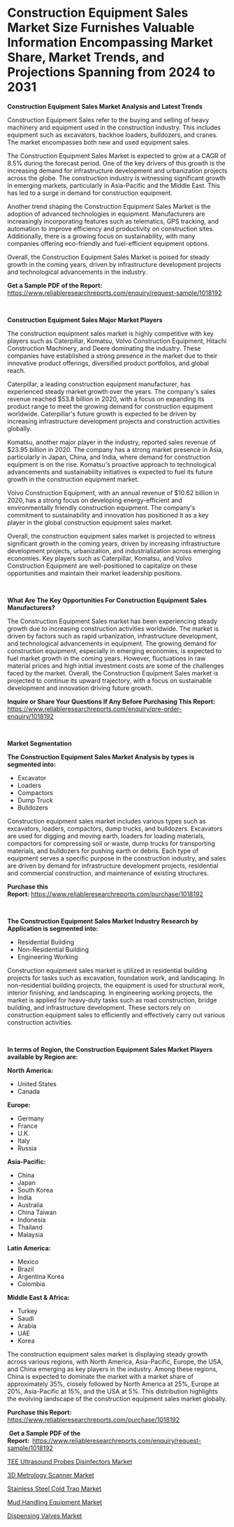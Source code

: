<p><h1>Construction Equipment Sales Market Size Furnishes Valuable Information Encompassing Market Share, Market Trends, and Projections Spanning from 2024 to 2031</h1></p><p><strong>Construction Equipment Sales Market Analysis and Latest Trends</strong></p>
<p><p>Construction Equipment Sales refer to the buying and selling of heavy machinery and equipment used in the construction industry. This includes equipment such as excavators, backhoe loaders, bulldozers, and cranes. The market encompasses both new and used equipment sales.</p><p>The Construction Equipment Sales Market is expected to grow at a CAGR of 8.5% during the forecast period. One of the key drivers of this growth is the increasing demand for infrastructure development and urbanization projects across the globe. The construction industry is witnessing significant growth in emerging markets, particularly in Asia-Pacific and the Middle East. This has led to a surge in demand for construction equipment.</p><p>Another trend shaping the Construction Equipment Sales Market is the adoption of advanced technologies in equipment. Manufacturers are increasingly incorporating features such as telematics, GPS tracking, and automation to improve efficiency and productivity on construction sites. Additionally, there is a growing focus on sustainability, with many companies offering eco-friendly and fuel-efficient equipment options.</p><p>Overall, the Construction Equipment Sales Market is poised for steady growth in the coming years, driven by infrastructure development projects and technological advancements in the industry.</p></p>
<p><strong>Get a Sample PDF of the Report:&nbsp;</strong> <a href="https://www.reliableresearchreports.com/enquiry/request-sample/1018192">https://www.reliableresearchreports.com/enquiry/request-sample/1018192</a></p>
<p>&nbsp;</p>
<p><strong>Construction Equipment Sales Major Market Players</strong></p>
<p><p>The construction equipment sales market is highly competitive with key players such as Caterpillar, Komatsu, Volvo Construction Equipment, Hitachi Construction Machinery, and Deere dominating the industry. These companies have established a strong presence in the market due to their innovative product offerings, diversified product portfolios, and global reach.</p><p>Caterpillar, a leading construction equipment manufacturer, has experienced steady market growth over the years. The company's sales revenue reached $53.8 billion in 2020, with a focus on expanding its product range to meet the growing demand for construction equipment worldwide. Caterpillar's future growth is expected to be driven by increasing infrastructure development projects and construction activities globally.</p><p>Komatsu, another major player in the industry, reported sales revenue of $23.95 billion in 2020. The company has a strong market presence in Asia, particularly in Japan, China, and India, where demand for construction equipment is on the rise. Komatsu's proactive approach to technological advancements and sustainability initiatives is expected to fuel its future growth in the construction equipment market.</p><p>Volvo Construction Equipment, with an annual revenue of $10.62 billion in 2020, has a strong focus on developing energy-efficient and environmentally friendly construction equipment. The company's commitment to sustainability and innovation has positioned it as a key player in the global construction equipment sales market.</p><p>Overall, the construction equipment sales market is projected to witness significant growth in the coming years, driven by increasing infrastructure development projects, urbanization, and industrialization across emerging economies. Key players such as Caterpillar, Komatsu, and Volvo Construction Equipment are well-positioned to capitalize on these opportunities and maintain their market leadership positions.</p></p>
<p>&nbsp;</p>
<p><strong>What Are The Key Opportunities For Construction Equipment Sales Manufacturers?</strong></p>
<p><p>The Construction Equipment Sales market has been experiencing steady growth due to increasing construction activities worldwide. The market is driven by factors such as rapid urbanization, infrastructure development, and technological advancements in equipment. The growing demand for construction equipment, especially in emerging economies, is expected to fuel market growth in the coming years. However, fluctuations in raw material prices and high initial investment costs are some of the challenges faced by the market. Overall, the Construction Equipment Sales market is projected to continue its upward trajectory, with a focus on sustainable development and innovation driving future growth.</p></p>
<p><strong>Inquire or Share Your Questions If Any Before Purchasing This Report:</strong> <a href="https://www.reliableresearchreports.com/enquiry/pre-order-enquiry/1018192">https://www.reliableresearchreports.com/enquiry/pre-order-enquiry/1018192</a></p>
<p>&nbsp;</p>
<p><strong>Market Segmentation</strong></p>
<p><strong>The Construction Equipment Sales Market Analysis by types is segmented into:</strong></p>
<p><ul><li>Excavator</li><li>Loaders</li><li>Compactors</li><li>Dump Truck</li><li>Bulldozers</li></ul></p>
<p><p>Construction equipment sales market includes various types such as excavators, loaders, compactors, dump trucks, and bulldozers. Excavators are used for digging and moving earth, loaders for loading materials, compactors for compressing soil or waste, dump trucks for transporting materials, and bulldozers for pushing earth or debris. Each type of equipment serves a specific purpose in the construction industry, and sales are driven by demand for infrastructure development projects, residential and commercial construction, and maintenance of existing structures.</p></p>
<p><strong>Purchase this Report:&nbsp;</strong><a href="https://www.reliableresearchreports.com/purchase/1018192">https://www.reliableresearchreports.com/purchase/1018192</a></p>
<p>&nbsp;</p>
<p><strong>The Construction Equipment Sales Market Industry Research by Application is segmented into:</strong></p>
<p><ul><li>Residential Building</li><li>Non-Residential Building</li><li>Engineering Working</li></ul></p>
<p><p>Construction equipment sales market is utilized in residential building projects for tasks such as excavation, foundation work, and landscaping. In non-residential building projects, the equipment is used for structural work, interior finishing, and landscaping. In engineering working projects, the market is applied for heavy-duty tasks such as road construction, bridge building, and infrastructure development. These sectors rely on construction equipment sales to efficiently and effectively carry out various construction activities.</p></p>
<p>&nbsp;</p>
<p><strong>In terms of Region, the Construction Equipment Sales Market Players available by Region are:</strong></p>
<p>
    <p> <strong> North America: </strong>
        <ul>
            <li>United States</li>
            <li>Canada</li>
        </ul>
        </p> 
    <p> <strong> Europe: </strong>
        <ul>
            <li>Germany</li>
            <li>France</li>
            <li>U.K.</li>
            <li>Italy</li>
            <li>Russia</li>
        </ul>
        </p> 
    <p> <strong> Asia-Pacific: </strong>
        <ul>
            <li>China</li>
            <li>Japan</li>
            <li>South Korea</li>
            <li>India</li>
            <li>Australia</li>
            <li>China Taiwan</li>
            <li>Indonesia</li>
            <li>Thailand</li>
            <li>Malaysia</li>
        </ul>
        </p> 
    <p> <strong> Latin America: </strong>
        <ul>
            <li>Mexico</li>
            <li>Brazil</li>
            <li>Argentina Korea</li>
            <li>Colombia</li>
        </ul>
        </p> 
    <p> <strong> Middle East & Africa: </strong>
        <ul>
            <li>Turkey</li>
            <li>Saudi</li>
            <li>Arabia</li>
            <li>UAE</li>
            <li>Korea</li>
        </ul>
    </p>
    </p>
<p><p>The construction equipment sales market is displaying steady growth across various regions, with North America, Asia-Pacific, Europe, the USA, and China emerging as key players in the industry. Among these regions, China is expected to dominate the market with a market share of approximately 35%, closely followed by North America at 25%, Europe at 20%, Asia-Pacific at 15%, and the USA at 5%. This distribution highlights the evolving landscape of the construction equipment sales market globally.</p></p>
<p><strong>Purchase this Report: </strong><a href="https://www.reliableresearchreports.com/purchase/1018192">https://www.reliableresearchreports.com/purchase/1018192</a></p>
<p>&nbsp;<strong>Get a Sample PDF of the Report:&nbsp;&nbsp;</strong><a href="https://www.reliableresearchreports.com/enquiry/request-sample/1018192">https://www.reliableresearchreports.com/enquiry/request-sample/1018192</a></p>
<p><strong></strong></p>
<p><p><a href="https://github.com/wusalecollins540tpqoz/Market-Research-Report-List-1/blob/main/tee-ultrasound-probes-disinfectors-market.md">TEE Ultrasound Probes Disinfectors Market</a></p><p><a href="https://medium.com/@marcellakin2023/3d-metrology-scanner-market-insights-into-market-cagr-market-trends-and-growth-strategies-576f29aabca2">3D Metrology Scanner Market</a></p><p><a href="https://medium.com/@joycelucas56/stainless-steel-cold-trap-nbsp-market-focuses-on-market-share-size-and-projected-forecast-till-87198ae97f6d">Stainless Steel Cold Trap Market</a></p><p><a href="https://medium.com/@marcellakin2023/mud-handling-equipment-market-research-report-its-history-and-forecast-2024-to-2031-5a95034deef5">Mud Handling Equipment Market</a></p><p><a href="https://github.com/pjcfca/Market-Research-Report-List-1/blob/main/dispensing-valves-market.md">Dispensing Valves Market</a></p></p>